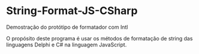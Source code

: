 # String-Format-JS-CSharp
Demostração do protótipo de formatador com Intl

O propósito deste programa é usar os métodos de formatação de string das linguagens Delphi e C# na linguagem JavaScript.
